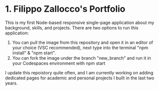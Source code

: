 # 1. Filippo Zallocco's Portfolio
This is my first Node-based responsive single-page application about my background, skills, and projects.
There are two options to run this application:
1) You can pull the image from this repository and open it in an editor of your choice (VSC recommended), next type into the terminal "npm install" & "npm start".
2) You can fork the image under the branch "new_branch" and run it in your Codespaces environment with npm start

I update this repoistory quite often, and I am currently working on adding dedicated pages for academic and personal projects I built in the last two years. 